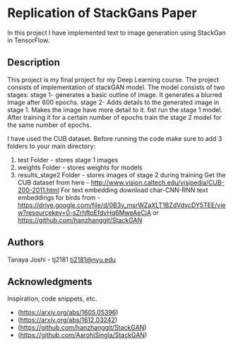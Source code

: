 # Replication of StackGans Paper

In this project I have implemented text to image generation using StackGan in TensorFlow.

## Description
This project is my final project for my Deep Learning course. The project consists of implementation of stackGAN model. The model consists of two stages:
stage 1- generates a basic outline of image. It generates a blurred image after 600 epochs.
stage 2- Adds details to the generated image in stage 1. Makes the image have more detail to it.
fist run the stage 1 model. After training it for a certain number of epochs train the stage 2 model for the same number of epochs.

I have used the CUB dataset. Before running the code make sure to add 3 folders to your main directory:
1. test Folder - stores stage 1 images
2. weights Folder - stores weights for models
3. results_stage2 Folder - stores images of stage 2 during training
Get the CUB dataset from here - http://www.vision.caltech.edu/visipedia/CUB-200-2011.html
For text embedding download char-CNN-RNN text embeddings for birds from -
https://drive.google.com/file/d/0B3y_msrWZaXLT1BZdVdycDY5TEE/view?resourcekey=0-sZrhftoEfdvHq6MweAeCjA or https://github.com/hanzhanggit/StackGAN
## Authors

Tanaya Joshi - tj2181
tj2181@nyu.edu

## Acknowledgments

Inspiration, code snippets, etc.
* (https://arxiv.org/abs/1605.05396)
* (https://arxiv.org/abs/1612.03242)
* (https://github.com/hanzhanggit/StackGAN)
* (https://github.com/AarohiSingla/StackGAN)
